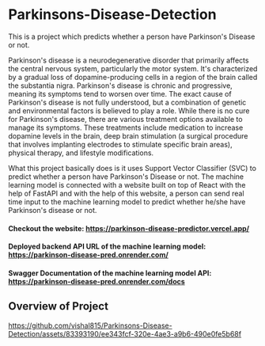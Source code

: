 # Parkinsons-Disease-Detection

This is a project which predicts whether a person have Parkinson's Disease or not.

Parkinson's disease is a neurodegenerative disorder that primarily affects the central nervous system, particularly the motor system. It's characterized by a gradual loss of dopamine-producing cells in a region of the brain called the substantia nigra. Parkinson's disease is chronic and progressive, meaning its symptoms tend to worsen over time. The exact cause of Parkinson's disease is not fully understood, but a combination of genetic and environmental factors is believed to play a role. While there is no cure for Parkinson's disease, there are various treatment options available to manage its symptoms. These treatments include medication to increase dopamine levels in the brain, deep brain stimulation (a surgical procedure that involves implanting electrodes to stimulate specific brain areas), physical therapy, and lifestyle modifications.

What this project basically does is it uses Support Vector Classifier (SVC) to predict whether a person have Parkinson's Disease or not. The machine learning model is connected with a website built on top of React with the help of FastAPI and with the help of this website, a person can send real time input to the machine learning model to predict whether he/she have Parkinson's disease or not.

#### Checkout the website: https://parkinson-disease-predictor.vercel.app/

#### Deployed backend API URL of the machine learning model: https://parkinson-disease-pred.onrender.com/

#### Swagger Documentation of the machine learning model API: https://parkinson-disease-pred.onrender.com/docs

## Overview of Project

https://github.com/vishal815/Parkinsons-Disease-Detection/assets/83393190/ee343fcf-320e-4ae3-a9b6-490e0fe5b68f





